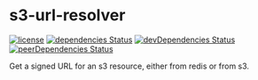 # s3-url-resolver
[![license](https://img.shields.io/github/license/mashape/apistatus.svg?maxAge=2592000)]()
[![dependencies Status](https://david-dm.org/wellbin/s3-url-resolver/status.svg)](https://david-dm.org/wellbin/s3-url-resolver)
[![devDependencies Status](https://david-dm.org/wellbin/s3-url-resolver/dev-status.svg)](https://david-dm.org/wellbin/s3-url-resolver?type=dev)
[![peerDependencies Status](https://david-dm.org/wellbin/s3-url-resolver/peer-status.svg)](https://david-dm.org/wellbin/s3-url-resolver?type=peer)

Get a signed URL for an s3 resource, either from redis or from s3.
